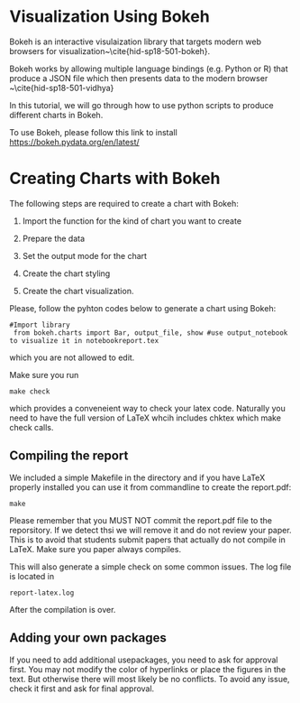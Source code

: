 
Visualization Using Bokeh
=============

Bokeh is an interactive visulaization library that
targets modern web browsers for visualization~\cite{hid-sp18-501-bokeh}.

Bokeh works by allowing multiple language bindings (e.g. Python or R)
that produce a JSON file which then presents data to the modern browser
~\cite{hid-sp18-501-vidhya}

In this tutorial, we will go through how to use python scripts to produce
different charts in Bokeh.

To use Bokeh, please follow this link to install https://bokeh.pydata.org/en/latest/

Creating Charts with Bokeh
============= 

The following steps are required to create a chart with Bokeh:

1. Import the function for the kind of chart you want to create

2. Prepare the data

3. Set the output mode for the chart

4. Create the chart styling

5. Create the chart visualization.

Please, follow the pyhton codes below to generate a chart using Bokeh:

    #Import library
     from bokeh.charts import Bar, output_file, show #use output_notebook to visualize it in notebookreport.tex

which you are not allowed to edit.

Make sure you run 

    make check
    
which provides a conveneient way to check your latex code. Naturally you 
need to have the full version of LaTeX whcih includes chktex which 
make check calls.

Compiling the report
--------------------

We included a simple Makefile in the directory and if you have LaTeX
properly installed you can use it from commandline to create the
report.pdf:

    make

Please remember that you MUST NOT commit the report.pdf file to the
reporsitory. If we detect thsi we will remove it and do not review
your paper. This is to avoid that students submit papers that actually
do not compile in LaTeX. Make sure you paper always compiles.

This will also generate a simple check on some common issues. The 
log file is located in 

    report-latex.log
    
After the compilation is over.

    
Adding your own packages
------------------------

If you need to add additional usepackages, you need to ask for
approval first. You may not modify the color of hyperlinks or place
the figures in the text. But otherwise there will most likely be no
conflicts. To avoid any issue, check it first and ask for final
approval.


